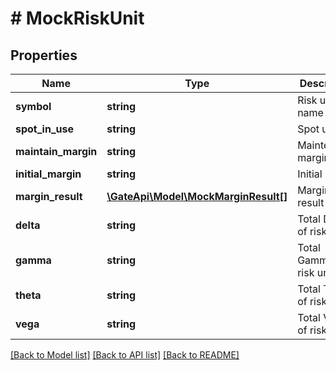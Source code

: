 # # MockRiskUnit

## Properties

Name | Type | Description | Notes
------------ | ------------- | ------------- | -------------
**symbol** | **string** | Risk unit name | [optional] 
**spot_in_use** | **string** | Spot usage | [optional] 
**maintain_margin** | **string** | Maintenance margin | [optional] 
**initial_margin** | **string** | Initial margin | [optional] 
**margin_result** | [**\GateApi\Model\MockMarginResult[]**](MockMarginResult.md) | Margin result | [optional] 
**delta** | **string** | Total Delta of risk unit | [optional] 
**gamma** | **string** | Total Gamma of risk unit | [optional] 
**theta** | **string** | Total Theta of risk unit | [optional] 
**vega** | **string** | Total Vega of risk unit | [optional] 

[[Back to Model list]](../../README.md#documentation-for-models) [[Back to API list]](../../README.md#documentation-for-api-endpoints) [[Back to README]](../../README.md)
